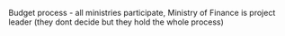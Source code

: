 Budget process - all ministries participate, Ministry of Finance is project leader (they dont decide but they hold the whole process)